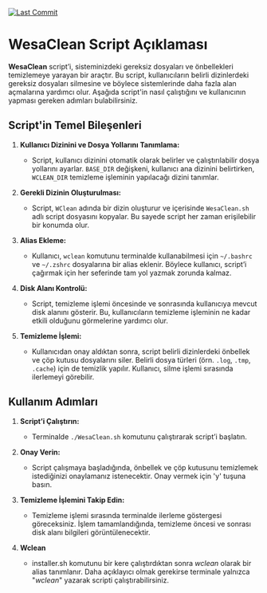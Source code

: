[![Last Commit](https://img.shields.io/github/last-commit/ahmethsnl/WCleaner?style=flat)](https://github.com/ahmethsnl/WCleaner/commits)

# WesaClean Script Açıklaması

**WesaClean** script’i, sisteminizdeki gereksiz dosyaları ve önbellekleri temizlemeye yarayan bir araçtır. Bu script, kullanıcıların belirli dizinlerdeki gereksiz dosyaları silmesine ve böylece sistemlerinde daha fazla alan açmalarına yardımcı olur. Aşağıda script'in nasıl çalıştığını ve kullanıcının yapması gereken adımları bulabilirsiniz.

## Script'in Temel Bileşenleri

1. **Kullanıcı Dizinini ve Dosya Yollarını Tanımlama:**
    
    * Script, kullanıcı dizinini otomatik olarak belirler ve çalıştırılabilir dosya yollarını ayarlar. `BASE_DIR` değişkeni, kullanıcı ana dizinini belirtirken, `WCLEAN_DIR` temizleme işleminin yapılacağı dizini tanımlar.
    
2. **Gerekli Dizinin Oluşturulması:**
    
    * Script, `WClean` adında bir dizin oluşturur ve içerisinde `WesaClean.sh` adlı script dosyasını kopyalar. Bu sayede script her zaman erişilebilir bir konumda olur.
    
3. **Alias Ekleme:**
    
    * Kullanıcı, `wclean` komutunu terminalde kullanabilmesi için `~/.bashrc` ve `~/.zshrc` dosyalarına bir alias eklenir. Böylece kullanıcı, script’i çağırmak için her seferinde tam yol yazmak zorunda kalmaz.
    
4. **Disk Alanı Kontrolü:**
    
    * Script, temizleme işlemi öncesinde ve sonrasında kullanıcıya mevcut disk alanını gösterir. Bu, kullanıcıların temizleme işleminin ne kadar etkili olduğunu görmelerine yardımcı olur.
    
5. **Temizleme İşlemi:**
    
    * Kullanıcıdan onay aldıktan sonra, script belirli dizinlerdeki önbellek ve çöp kutusu dosyalarını siler. Belirli dosya türleri (örn. `.log`, `.tmp`, `.cache`) için de temizlik yapılır. Kullanıcı, silme işlemi sırasında ilerlemeyi görebilir.

## Kullanım Adımları

1. **Script’i Çalıştırın:**
    
    * Terminalde `./WesaClean.sh` komutunu çalıştırarak script’i başlatın.
    
2. **Onay Verin:**
    
    * Script çalışmaya başladığında, önbellek ve çöp kutusunu temizlemek istediğinizi onaylamanız istenecektir. Onay vermek için 'y' tuşuna basın.
    
3. **Temizleme İşlemini Takip Edin:**
    
    * Temizleme işlemi sırasında terminalde ilerleme göstergesi göreceksiniz. İşlem tamamlandığında, temizleme öncesi ve sonrası disk alanı bilgileri görüntülenecektir.
4. **Wclean**
   * installer.sh komutunu bir kere çalıştırdıktan sonra *wclean* olarak bir alias tanımlanır. Daha açıklayıcı olmak gerekirse terminale yalnızca "*wclean*" yazarak scripti çalıştırabilirsiniz.
